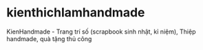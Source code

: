# kienthichlamhandmade
KienHandmade - Trang trí số (scrapbook sinh nhật, kỉ niệm), Thiệp handmade, quà tặng thủ công
